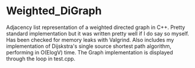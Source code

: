 # Weighted_DiGraph
Adjacency list representation of a weighted directed graph in C++.
Pretty standard implementation but it was written pretty well if I
do say so myself. Has been checked for memory leaks with Valgrind. 
Also includes my implementation of Dijskstra's single source shortest
path algorithm, performing in O(ElogV) time. The Graph implementation is
displayed through the loop in test.cpp.
